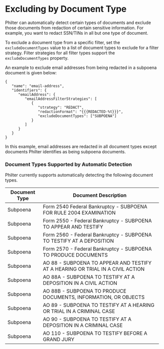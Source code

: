 # Excluding by Document Type

Philter can automatically detect certain types of documents and exclude those documents from redaction of certain sensitive information. For example, you want to redact SSN/TINs in all but one type of document.

To exclude a document type from a specific filter, set the `excludeDocumentTypes` value to a list of document types to exclude for a filter strategy. Filter strategies for all filter types support the `excludeDocumentTypes` property.

An example to exclude email addresses from being redacted in a subpoena document is given below:

```
{
   "name": "email-address",
   "identifiers": {
      "emailAddress": {
         "emailAddressFilterStrategies": [
            {
               "strategy": "REDACT",
               "redactionFormat": "{{{REDACTED-%t}}}",
               "excludeDocumentTypes": ["SUBPOENA"]
            }
         ]
      }
   }
}
```

In this example, email addresses are redacted in all document types except documents Philter identifies as being subpoena documents.

### Document Types Supported by Automatic Detection

Philter currently supports automatically detecting the following document types.

| Document Type | Document Description                                                           |
| ------------- | ------------------------------------------------------------------------------ |
| Subpoena      | Form 2540 Federal Bankruptcy - SUBPOENA FOR RULE 2004 EXAMINATION              |
| Subpoena      | Form 2550 - Federal Bankruptcy - SUBPOENA TO APPEAR AND TESTIFY                |
| Subpoena      | Form 2560 - Federal Bankruptcy - SUBPOENA TO TESTIFY AT A DEPOSITION           |
| Subpoena      | Form 2570 - Federal Bankruptcy - SUBPOENA TO PRODUCE DOCUMENTS                 |
| Subpoena      | AO 88 - SUBPOENA TO APPEAR AND TESTIFY AT A HEARING OR TRIAL IN A CIVIL ACTION |
| Subpoena      | AO 88A - SUBPOENA TO TESTIFY AT A DEPOSITION IN A CIVIL ACTION                 |
| Subpoena      | AO 88B - SUBPOENA TO PRODUCE DOCUMENTS, INFORMATION, OR OBJECTS                |
| Subpoena      | AO 89 - SUBPOENA TO TESTIFY AT A HEARING OR TRIAL IN A CRIMINAL CASE           |
| Subpoena      | AO 90 - SUBPOENA TO TESTIFY AT A DEPOSITION IN A CRIMINAL CASE                 |
| Subpoena      | AO 110 - SUBPOENA TO TESTIFY BEFORE A GRAND JURY                               |
